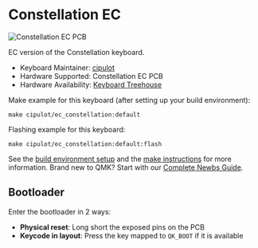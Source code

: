 # Constellation EC

![Constellation EC PCB](https://i.imgur.com/VZbh6oD.png)

EC version of the  Constellation keyboard.

* Keyboard Maintainer: [cipulot](https://github.com/cipulot)
* Hardware Supported: Constellation EC PCB
* Hardware Availability: [Keyboard Treehouse](https://keyboardtreehouse.com/collections/constellation)

Make example for this keyboard (after setting up your build environment):

    make cipulot/ec_constellation:default

Flashing example for this keyboard:

    make cipulot/ec_constellation:default:flash

See the [build environment setup](https://docs.qmk.fm/#/getting_started_build_tools) and the [make instructions](https://docs.qmk.fm/#/getting_started_make_guide) for more information. Brand new to QMK? Start with our [Complete Newbs Guide](https://docs.qmk.fm/#/newbs).

## Bootloader

Enter the bootloader in 2 ways:

* **Physical reset**: Long short the exposed pins on the PCB
* **Keycode in layout**: Press the key mapped to `QK_BOOT` if it is available
